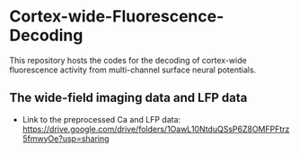 # Cortex-wide-Fluorescence-Decoding
This repository hosts the codes for the decoding of cortex-wide fluorescence activity from multi-channel surface neural potentials.
## The wide-field imaging data and LFP data
- Link to the preprocessed Ca and LFP data: https://drive.google.com/drive/folders/1OawL10NtduQSsP6Z8OMFPFtrz5fmwyOe?usp=sharing
